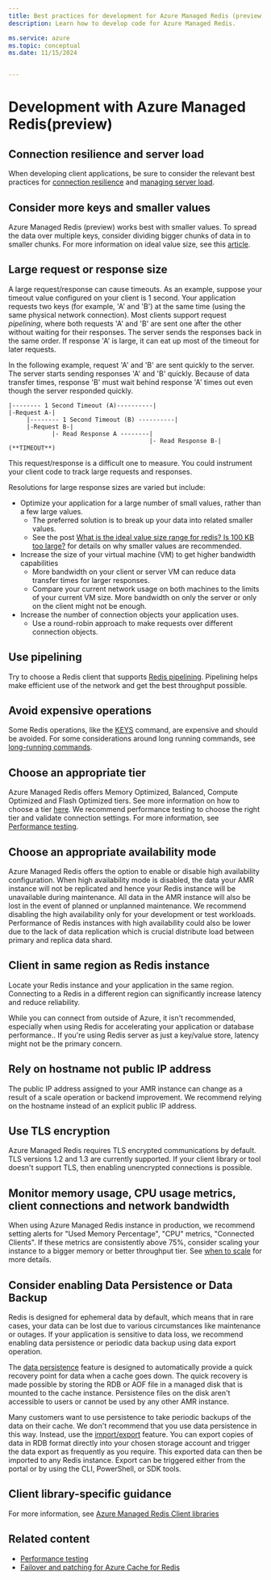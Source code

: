```yaml
---
title: Best practices for development for Azure Managed Redis (preview)
description: Learn how to develop code for Azure Managed Redis.

ms.service: azure
ms.topic: conceptual
ms.date: 11/15/2024


---
```


# Development with Azure Managed Redis(preview)

## Connection resilience and server load

When developing client applications, be sure to consider the relevant best practices for [connection resilience](managed-redis-best-practices-connection.md) and [managing server load](managed-redis-best-practices-server-load.md).

## Consider more keys and smaller values

Azure Managed Redis (preview) works best with smaller values. To spread the data over multiple keys, consider dividing bigger chunks of data in to smaller chunks. For more information on ideal value size, see this [article](https://stackoverflow.com/questions/55517224/what-is-the-ideal-value-size-range-for-redis-is-100kb-too-large/).

## Large request or response size

A large request/response can cause timeouts. As an example, suppose your timeout value configured on your client is 1 second. Your application requests two keys (for example, 'A' and 'B') at the same time (using the same physical network connection). Most clients support request _pipelining_, where both requests 'A' and 'B' are sent one after the other without waiting for their responses. The server sends the responses back in the same order. If response 'A' is large, it can eat up most of the timeout for later requests.

In the following example, request 'A' and 'B' are sent quickly to the server. The server starts sending responses 'A' and 'B' quickly. Because of data transfer times, response 'B' must wait behind response 'A' times out even though the server responded quickly.

```dos
|-------- 1 Second Timeout (A)----------|
|-Request A-|
     |-------- 1 Second Timeout (B) ----------|
     |-Request B-|
            |- Read Response A --------|
                                       |- Read Response B-| (**TIMEOUT**)
```

This request/response is a difficult one to measure. You could instrument your client code to track large requests and responses.

Resolutions for large response sizes are varied but include:

- Optimize your application for a large number of small values, rather than a few large values.
  - The preferred solution is to break up your data into related smaller values.
  - See the post [What is the ideal value size range for redis? Is 100 KB too large?](https://groups.google.com/forum/#!searchin/redis-db/size/redis-db/n7aa2A4DZDs/3OeEPHSQBAAJ) for details on why smaller values are recommended.
- Increase the size of your virtual machine (VM) to get higher bandwidth capabilities
  - More bandwidth on your client or server VM can reduce data transfer times for larger responses.
  - Compare your current network usage on both machines to the limits of your current VM size. More bandwidth on only the server or only on the client might not be enough.
- Increase the number of connection objects your application uses.
  - Use a round-robin approach to make requests over different connection objects.

## Use pipelining

Try to choose a Redis client that supports [Redis pipelining](https://redis.io/topics/pipelining). Pipelining helps make efficient use of the network and get the best throughput possible.

## Avoid expensive operations

Some Redis operations, like the [KEYS](https://redis.io/commands/keys) command, are expensive and should be avoided. For some considerations around long running commands, see  [long-running commands](managed-redis-troubleshoot-timeouts.md#long-running-commands).

## Choose an appropriate tier

Azure Managed Redis offers Memory Optimized, Balanced, Compute Optimized and Flash Optimized tiers. See more information on how to choose a tier [here](managed-redis-how-to-scale.md#performance-tiers).
We recommend performance testing to choose the right tier and validate connection settings. For more information, see [Performance testing](managed-redis-best-practices-performance.md).

## Choose an appropriate availability mode

Azure Managed Redis offers the option to enable or disable high availability configuration. When high availability mode is disabled, the data your AMR instance will not be replicated and hence your Redis instance will be unavailable during maintenance. All data in the AMR instance will also be lost in the event of planned or unplanned maintenance. We recommend disabling the high availability only for your development or test workloads. Performance of Redis instances with high availability could also be lower due to the lack of data replication which is crucial distribute load between primary and replica data shard.

## Client in same region as Redis instance

Locate your Redis instance and your application in the same region. Connecting to a Redis in a different region can significantly increase latency and reduce reliability.  

While you can connect from outside of Azure, it isn't recommended, especially when using Redis for accelerating your application or database performance.. If you're using Redis server as just a key/value store, latency might not be the primary concern.

## Rely on hostname not public IP address

The public IP address assigned to your AMR instance can change as a result of a scale operation or backend improvement. We recommend relying on the hostname instead of an explicit public IP address.

## Use TLS encryption

Azure Managed Redis requires TLS encrypted communications by default. TLS versions 1.2 and 1.3 are currently supported. If your client library or tool doesn't support TLS, then enabling unencrypted connections is possible.

## Monitor memory usage, CPU usage metrics, client connections and network bandwidth

When using Azure Managed Redis instance in production, we recommend setting alerts for "Used Memory Percentage", "CPU" metrics, "Connected Clients". If these metrics are consistently above 75%, consider scaling your instance to a  bigger memory or better throughput tier. See [when to scale](managed-redis-how-to-scale.md#when-to-scale) for more details.

## Consider enabling Data Persistence or Data Backup

Redis is designed for ephemeral data by default, which means that in rare cases, your data can be lost due to various circumstances like maintenance or outages. If your application is sensitive to data loss, we recommend enabling data persistence or periodic data backup using data export operation.

The [data persistence](managed-redis-how-to-persistence.md) feature is designed to automatically provide a quick recovery point for data when a cache goes down. The quick recovery is made possible by storing the RDB or AOF file in a managed disk that is mounted to the cache instance. Persistence files on the disk aren't accessible to users or cannot be used by any other AMR instance.

Many customers want to use persistence to take periodic backups of the data on their cache. We don't recommend that you use data persistence in this way. Instead, use the [import/export](managed-redis-how-to-import-export-data.md) feature. You can export copies of data in RDB format directly into your chosen storage account and trigger the data export as frequently as you require. This exported data can then be imported to any Redis instance. Export can be triggered either from the portal or by using the CLI, PowerShell, or SDK tools.

## Client library-specific guidance

For more information, see [Azure Managed Redis Client libraries](managed-redis-best-practices-client-libraries.md)

## Related content

- [Performance testing](managed-redis-best-practices-performance.md)
- [Failover and patching for Azure Cache for Redis](managed-redis-failover.md)
